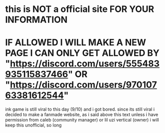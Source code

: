 # this is NOT a official site FOR YOUR INFORMATION
# IF ALLOWED I WILL MAKE A NEW PAGE I CAN ONLY GET ALLOWED BY "<https://discord.com/users/555483935115837466>" OR "<https://discord.com/users/97010763381612544>"
ink game is still viral to this day (9/10) and i got bored. since its still viral i decided to make a fanmade website, as i said above this text unless i have permission from caleb (community manager) or lil uzi vertical (owner) i will keep this unofficial, so long
